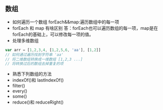 ## 数组
* 如何遍历一个数组
  forEach&&map:遍历数组中的每一项
* forEach 和 map 有啥区别
答：forEach也可以遍历数组的每一项，map是在forEach的基础上，可以修改每一项的值。
* 处理多维数组
```js
var arr = [1,2,3,4, [1,2,5,6, 'aa'], [1,2]]
// 如何通过遍历找到字符串 'aa'
// 将二维数组转换成一维数组 [1,2,3 ...]
// 将转换过后的数组去掉重复的项
```
* 熟悉下列数组的方法
* indexOf()和 lastIndexOf()
* filter()
* every()
* some()
* reduce()和 reduceRight()
